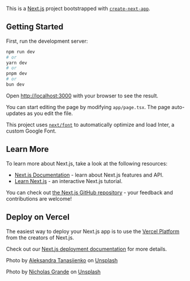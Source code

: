This is a [Next.js](https://nextjs.org/) project bootstrapped with [`create-next-app`](https://github.com/vercel/next.js/tree/canary/packages/create-next-app).

## Getting Started

First, run the development server:

```bash
npm run dev
# or
yarn dev
# or
pnpm dev
# or
bun dev
```

Open [http://localhost:3000](http://localhost:3000) with your browser to see the result.

You can start editing the page by modifying `app/page.tsx`. The page auto-updates as you edit the file.

This project uses [`next/font`](https://nextjs.org/docs/basic-features/font-optimization) to automatically optimize and load Inter, a custom Google Font.

## Learn More

To learn more about Next.js, take a look at the following resources:

- [Next.js Documentation](https://nextjs.org/docs) - learn about Next.js features and API.
- [Learn Next.js](https://nextjs.org/learn) - an interactive Next.js tutorial.

You can check out [the Next.js GitHub repository](https://github.com/vercel/next.js/) - your feedback and contributions are welcome!

## Deploy on Vercel

The easiest way to deploy your Next.js app is to use the [Vercel Platform](https://vercel.com/new?utm_medium=default-template&filter=next.js&utm_source=create-next-app&utm_campaign=create-next-app-readme) from the creators of Next.js.

Check out our [Next.js deployment documentation](https://nextjs.org/docs/deployment) for more details.

Photo by <a href="https://unsplash.com/@tasikola_pl?utm_content=creditCopyText&utm_medium=referral&utm_source=unsplash">Aleksandra Tanasiienko</a> on <a href="https://unsplash.com/photos/pasta-with-sauce-on-white-ceramic-plate-0y6eMd8vevA?utm_content=creditCopyText&utm_medium=referral&utm_source=unsplash">Unsplash</a>

Photo by <a href="https://unsplash.com/@ndg_visuals?utm_content=creditCopyText&utm_medium=referral&utm_source=unsplash">Nicholas Grande</a> on <a href="https://unsplash.com/photos/pasta-dish-on-black-ceramic-bowl-d9jcPTRD9fo?utm_content=creditCopyText&utm_medium=referral&utm_source=unsplash">Unsplash</a>
